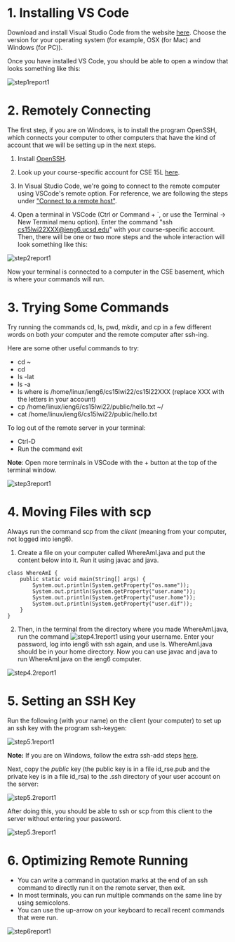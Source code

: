 # 1. Installing VS Code
Download and install Visual Studio Code from the website [here](https://code.visualstudio.com/).
Choose the version for your operating system (for example, OSX (for Mac) and Windows (for PC)).

Once you have installed VS Code, you should be able to open a window that looks something like this:

![step1report1](step1report1.png)

# 2. Remotely Connecting
The first step, if you are on Windows, is to install the program OpenSSH, which connects your computer to other computers that have the kind of account that we will be setting up in the next steps.

1. Install [OpenSSH](https://docs.microsoft.com/en-us/windows-server/administration/openssh/openssh_install_firstuse).

2. Look up your course-specific account for CSE 15L [here](https://sdacs.ucsd.edu/~icc/index.php).

3. In Visual Studio Code, we're going to connect to the remote computer using VSCode's remote option. For reference, we are following the steps under ["Connect to a remote host"](https://code.visualstudio.com/docs/remote/ssh#_connect-to-a-remote-host). 

4. Open a terminal in VSCode (Ctrl or Command + `, or use the Terminal -> New Terminal menu option). Enter the command "ssh cs15lwi22XXX@ieng6.ucsd.edu" with your course-specific account. Then, there will be one or two more steps and the whole interaction will look something like this:

![step2report1](step2report1.png)

Now your terminal is connected to a computer in the CSE basement, which is where your commands will run.

# 3. Trying Some Commands

Try running the commands cd, ls, pwd, mkdir, and cp in a few different words on both *your* computer and the remote computer after ssh-ing.

Here are some other useful commands to try:
* cd ~
* cd
* ls -lat
* ls -a
* ls <directory> where <directory> is /home/linux/ieng6/cs15lwi22/cs15l22XXX (replace XXX with the letters in your account)
* cp /home/linux/ieng6/cs15lwi22/public/hello.txt ~/
* cat /home/linux/ieng6/cs15lwi22/public/hello.txt

To log out of the remote server in your terminal:
* Ctrl-D
* Run the command exit

**Note**: Open more terminals in VSCode with the + button at the top of the terminal window.

![step3report1](step3report1.png)

# 4. Moving Files with scp

Always run the command scp from the *client* (meaning from your computer, not logged into ieng6). 

1. Create a file on your computer called WhereAmI.java and put the content below into it. Run it using javac and java. 

```
class WhereAmI {
    public static void main(String[] args) {
        System.out.println(System.getProperty("os.name"));
        System.out.println(System.getProperty("user.name"));
        System.out.println(System.getProperty("user.home"));
        System.out.println(System.getProperty("user.dif"));
    }
}
```

2. Then, in the terminal from the directory where you made WhereAmI.java, run the command ![step4.1report1](step4.1report1.png)
 using your username. Enter your password, log into ieng6 with ssh again, and use ls. WhereAmI.java should be in your home directory. Now you can use javac and java to run WhereAmI.java on the ieng6 computer.

 ![step4.2report1](step4.2report1.png)

# 5. Setting an SSH Key

Run the following (with your name) on the client (your computer) to set up an ssh key with the program ssh-keygen:

![step5.1report1](step5report1.png)

**Note:** If you are on Windows, follow the extra ssh-add steps [here](https://docs.microsoft.com/en-us/windows-server/administration/openssh/openssh_keymanagement#user-key-generation).

Next, copy the *public* key (the public key is in a file id_rse.pub and the private key is in a file id_rsa) to the .ssh directory of your user account on the server:

![step5.2report1](step5.2report1.png)

After doing this, you should be able to ssh or scp from this client to the server without entering your password.

![step5.3report1](step5.3report1.png)

# 6. Optimizing Remote Running

* You can write a command in quotation marks at the end of an ssh command to directly run it on the remote server, then exit. 
* In most terminals, you can run multiple commands on the same line by using semicolons.
* You can use the up-arrow on your keyboard to recall recent commands that were run.

![step6report1](step6report1.png)






